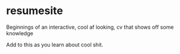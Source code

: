 # resumesite
Beginnings of an interactive, cool af looking, cv that shows off some knowledge

Add to this as you learn about cool shit. 
